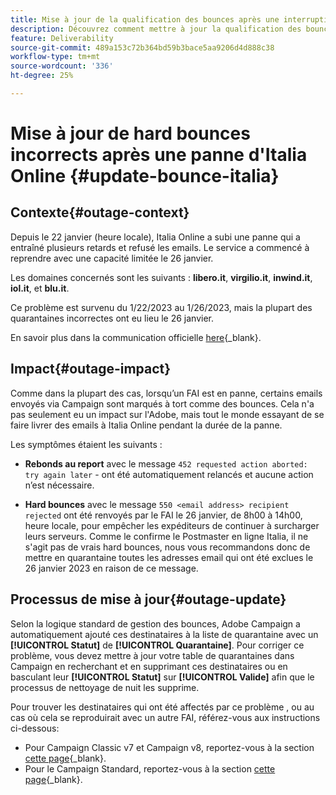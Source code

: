 ```yaml
---
title: Mise à jour de la qualification des bounces après une interruption de service en ligne Italia
description: Découvrez comment mettre à jour la qualification des bounces après une panne Italia Online
feature: Deliverability
source-git-commit: 489a153c72b364bd59b3bace5aa9206d4d888c38
workflow-type: tm+mt
source-wordcount: '336'
ht-degree: 25%

---
```


# Mise à jour de hard bounces incorrects après une panne d&#39;Italia Online {#update-bounce-italia}

## Contexte{#outage-context}

Depuis le 22 janvier (heure locale), Italia Online a subi une panne qui a entraîné plusieurs retards et refusé les emails. Le service a commencé à reprendre avec une capacité limitée le 26 janvier.

Les domaines concernés sont les suivants : **libero.it**, **virgilio.it**, **inwind.it**, **iol.it**, et **blu.it**.

Ce problème est survenu du 1/22/2023 au 1/26/2023, mais la plupart des quarantaines incorrectes ont eu lieu le 26 janvier.

En savoir plus dans la communication officielle [here](https://tecnologia.libero.it/avviato-il-ritorno-online-di-libero-mail-e-virgilio-mail-66832){_blank}.


## Impact{#outage-impact}

Comme dans la plupart des cas, lorsqu’un FAI est en panne, certains emails envoyés via Campaign sont marqués à tort comme des bounces. Cela n&#39;a pas seulement eu un impact sur l&#39;Adobe, mais tout le monde essayant de se faire livrer des emails à Italia Online pendant la durée de la panne.

Les symptômes étaient les suivants :

* **Rebonds au report** avec le message `452 requested action aborted: try again later` - ont été automatiquement relancés et aucune action n’est nécessaire.

* **Hard bounces** avec le message `550 <email address> recipient rejected` ont été renvoyés par le FAI le 26 janvier, de 8h00 à 14h00, heure locale, pour empêcher les expéditeurs de continuer à surcharger leurs serveurs. Comme le confirme le Postmaster en ligne Italia, il ne s&#39;agit pas de vrais hard bounces, nous vous recommandons donc de mettre en quarantaine toutes les adresses email qui ont été exclues le 26 janvier 2023 en raison de ce message.

## Processus de mise à jour{#outage-update}

Selon la logique standard de gestion des bounces, Adobe Campaign a automatiquement ajouté ces destinataires à la liste de quarantaine avec un **[!UICONTROL Statut]** de **[!UICONTROL Quarantaine]**. Pour corriger ce problème, vous devez mettre à jour votre table de quarantaines dans Campaign en recherchant et en supprimant ces destinataires ou en basculant leur **[!UICONTROL Statut]** sur **[!UICONTROL Valide]** afin que le processus de nettoyage de nuit les supprime.

Pour trouver les destinataires qui ont été affectés par ce problème , ou au cas où cela se reproduirait avec un autre FAI, référez-vous aux instructions ci-dessous:

* Pour Campaign Classic v7 et Campaign v8, reportez-vous à la section [cette page](https://experienceleague.adobe.com/docs/campaign-classic/using/sending-messages/monitoring-deliveries/understanding-quarantine-management.html?lang=en#unquarantine-bulk){_blank}.
* Pour le Campaign Standard, reportez-vous à la section [cette page](https://experienceleague.adobe.com/docs/campaign-standard/using/testing-and-sending/monitoring-messages/understanding-quarantine-management.html?lang=en#unquarantine-bulk){_blank}.



